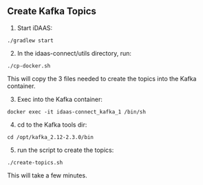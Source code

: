 ## Create Kafka Topics

1. Start iDAAS:  

```
./gradlew start
```

2. In the idaas-connect/utils directory, run:  

```
./cp-docker.sh
```
This will copy the 3 files needed to create the topics into the Kafka container.  

3. Exec into the Kafka container:  

```
docker exec -it idaas-connect_kafka_1 /bin/sh
```
4. cd to the Kafka tools dir:  

```
cd /opt/kafka_2.12-2.3.0/bin
```
5. run the script to create the topics:  

```
./create-topics.sh
```
This will take a few minutes.